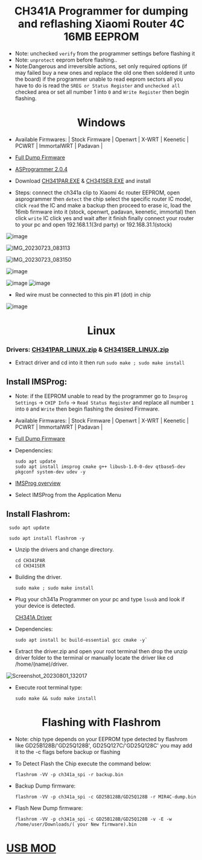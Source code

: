 # <h1 align="center">CH341A Programmer for dumping and reflashing Xiaomi Router 4C 16MB EEPROM</h1>

- Note: unchecked `verify` from the programmer settings before flashing it
- Note: `unprotect` eeprom before flashing..
- Note:Dangerous and irreversible actions, set only required options (if may failed buy a new ones and replace the old one then soldered it unto the board) if the programmer unable to read eeprom sectors all you have to do is read the `SREG or Status Register` and `unchecked all `checked area or set all number 1 into `0` and `Write Register` then begin flashing.


# <h1 align="center"> Windows </h1>

- Available Firmwares: | Stock Firmware | Openwrt | X-WRT | Keenetic | PCWRT | ImmortalWRT | Padavan |

- [Full Dump Firmware](https://github.com/xiv3r/Xiaomi-Router-4C-CH341A-flasher/releases/tag/V1)

- [ASProgrammer 2.0.4](https://github.com/xiv3r/Xiaomi-Router-4C-CH341A-flasher/releases/download/V1/AsProgrammer_2.0.4.zip)

- Download [CH341PAR.EXE](https://raw.githubusercontent.com/xiv3r/Xiaomi-Mi-Router-4C-CH341A-Flasher/main/CH341PAR.EXE) & [CH341SER.EXE](https://raw.githubusercontent.com/xiv3r/Xiaomi-Mi-Router-4C-CH341A-Flasher/main/CH341SER.EXE) and install

- Steps: connect the ch341a clip to Xiaomi 4c router EEPROM, open asprogrammer then `detect` the chip select the specific router IC model, click `read` the IC and make a backup then proceed to erase ic, load the 16mb firmware into it
  (stock, openwrt, padavan, keenetic, immortal) then click `write` IC click yes and wait after it finish finally connect your router to your pc and open 192.168.1.1(3rd party) or 192.168.31.1(stock)


![image](https://github.com/xiv3r/Xiaomi-Router-4C-CH34A-flash-firmware/assets/117867334/704a2efb-d911-4737-8670-8480cfe073e0)


![IMG_20230723_083113](https://github.com/xiv3r/Xiaomi-Router-4C-CH34A-flash-firmware/assets/117867334/8c399a16-f7a1-4e77-b900-d4bfa674f79d)


![IMG_20230723_083150](https://github.com/xiv3r/Xiaomi-Router-4C-CH34A-flash-firmware/assets/117867334/bf2053cc-a585-41b9-b8a0-b150ddcbd87e)


![image](https://github.com/xiv3r/Xiaomi-Router-4C-CH34A-flash-firmware/assets/117867334/32c84a15-dd5d-43b0-87b1-6be5aeccad41)

![image](https://github.com/xiv3r/Xiaomi-Router-4C-CH34A-flash-firmware/assets/117867334/76807418-5626-4829-a0f4-aebe305701ba)
![image](https://github.com/xiv3r/Xiaomi-Router-4C-CH34A-flash-firmware/assets/117867334/5621d78b-b314-4ba8-8fec-1badffd65141)

- Red wire must be connected to this pin #1 (dot) in chip

![image](https://github.com/xiv3r/Xiaomi-Router-4C-CH34A-flash-firmware/assets/117867334/466c5aad-61c9-498a-bd1e-c9171fe64c86)



# <h1 align="center"> Linux </h1>

### Drivers: [CH341PAR_LINUX.zip](https://raw.githubusercontent.com/xiv3r/Xiaomi-Mi-Router-4C-CH341A-Flasher/main/CH341PAR_LINUX.ZIP) & [CH341SER_LINUX.zip](https://raw.githubusercontent.com/xiv3r/Xiaomi-Mi-Router-4C-CH341A-Flasher/main/CH341SER_LINUX.ZIP)

* Extract driver and cd into it then run `sudo make ; sudo make install`

## Install IMSProg:

* Note: if the EEPROM unable to read by the programmer go to `Imsprog Settings` -> `CHIP Info` -> `Read Status Register` and replace all number `1` into `0` and `Write` then begin flashing the desired Firmware.


- Available Firmwares: | Stock Firmware | Openwrt | X-WRT | Keenetic | PCWRT | ImmortalWRT | Padavan |

- [Full Dump Firmware](https://github.com/xiv3r/Xiaomi-Router-4C-CH341A-flasher/releases/tag/V1)
  

- Dependencies:

      sudo apt update
      sudo apt install imsprog cmake g++ libusb-1.0-0-dev qtbase5-dev pkgconf system-dev udev -y

- [IMSProg overview](https://github.com/bigbigmdm/IMSProg)

- Select IMSProg from the Application Menu

 
## Install Flashrom:

     sudo apt update
  
     sudo apt install flashrom -y

- Unzip the drivers and change directory.

      cd CH341PAR
      cd CH341SER

- Building the driver.

      sudo make ; sudo make install

- Plug your ch341a Programmer on your pc and type `lsusb` and look if your device is detected.


   [CH341A Driver](https://github.com/xiv3r/Xiaomi-Router-4C-CH341A-flasher/files/12224825/driver.zip)

- Dependencies:

      sudo apt install bc build-essential gcc cmake -y`
  
- Extract the driver.zip and open your root terminal then drop the unzip driver folder to the terminal or manually locate the driver like cd /home/(name)/driver.

![Screenshot_20230801_132017](https://github.com/xiv3r/Xiaomi-Router-4C-CH341A-flasher/assets/117867334/fc367842-6724-4f66-80a5-6409bd93190b)


- Execute root terminal type:

      sudo make && sudo make install

# <h1 align="center"> Flashing with Flashrom </h1>

- Note: chip type depends on your EEPROM type detected by flashrom like GD25B128B/'GD25Q128B', GD25Q127C/'GD25Q128C' you may add it to the -c flags before backup or flashing

- To Detect Flash the Chip execute the command below:

      flashrom -VV -p ch341a_spi -r backup.bin
 
- Backup Dump firmware: 

      flashrom -VV -p ch341a_spi -c GD25B128B/GD25Q128B -r MIR4C-dump.bin

- Flash New Dump firmware:

      flashrom -VV -p ch341a_spi -c GD25B128B/GD25Q128B -v -E -w /home/user/Downloads/( your New firmware).bin

# [USB MOD](https://github.com/xiv3r/Xiaomi-Mi-Router-4C-CH341A-Flasher/blob/main/USB-MOD.jpg)
